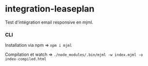 # integration-leaseplan
Test d'intégration email responsive en mjml.

### CLI

Installation via npm => `npm i mjml`

Compilation et watch => `./node_modules/.bin/mjml -w index.mjml -o index-compiled.html`
